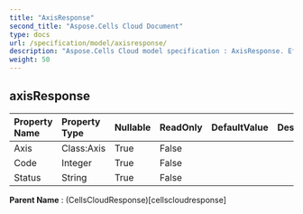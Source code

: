 ```yaml
---
title: "AxisResponse"
second_title: "Aspose.Cells Cloud Document"
type: docs
url: /specification/model/axisresponse/
description: "Aspose.Cells Cloud model specification : AxisResponse. Effortlessly handle Excel and other spreadsheet documents with features like opening, generating, editing, splitting, merging, comparing, and converting."
weight: 50
---
```


## **axisResponse**

 

| Property Name | Property Type | Nullable |  ReadOnly | DefaultValue | Description | 
| :- | :- | :- |:- |  :- | :- |
| Axis | Class:Axis | True |  False |  |  |  
| Code | Integer | True |  False |  |  |  
| Status | String | True |  False |  |  |  

**Parent Name** : (CellsCloudResponse)[cellscloudresponse]

